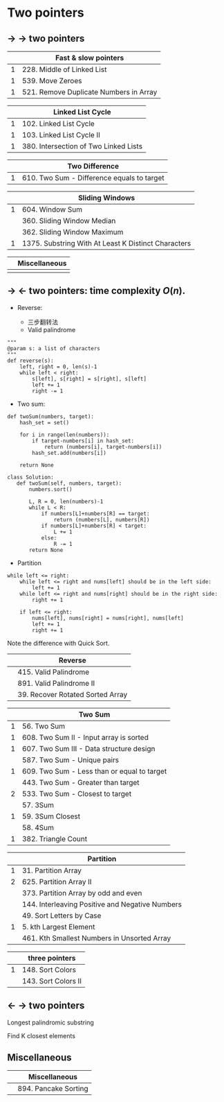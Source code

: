 # Two pointers

## -> -> two pointers



|  | **Fast & slow pointers** |
|--|--|
| 1 | 228. Middle of Linked List |
| 1 | 539. Move Zeroes |
| 1 | 521. Remove Duplicate Numbers in Array |

|  | **Linked List Cycle** |
|--|--|
| 1 | 102. Linked List Cycle |
| 1 | 103. Linked List Cycle II |
| 1 | 380. Intersection of Two Linked Lists |

|  | **Two Difference** |
|--|--|
| 1 | 610. Two Sum - Difference equals to target |

|  | **Sliding Windows** |
|--|--|
| 1 | 604. Window Sum |
|  | 360. Sliding Window Median |
|  | 362. Sliding Window Maximum |
| 1 | 1375. Substring With At Least K Distinct Characters |

|  |  **Miscellaneous** |
|--|--|
|  |  |



## -> <- two pointers: time complexity $O(n)$.

-  Reverse:

   - 三步翻转法
   - Valid palindrome
   
```
"""
@param s: a list of characters
"""
def reverse(s):
    left, right = 0, len(s)-1
    while left < right:
        s[left], s[right] = s[right], s[left]
        left += 1
        right -= 1
```

-  Two sum: 
```
def twoSum(numbers, target):
    hash_set = set()
    
    for i in range(len(numbers)):
        if target-numbers[i] in hash_set:
            return (numbers[i], target-numbers[i])
        hash_set.add(numbers[i])

    return None
 ```
 
 ```
 class Solution:
    def twoSum(self, numbers, target):
        numbers.sort()

        L, R = 0, len(numbers)-1
        while L < R:
            if numbers[L]+numbers[R] == target:
                return (numbers[L], numbers[R])
            if numbers[L]+numbers[R] < target:
                L += 1
            else:
                R -= 1
        return None
  ```
 


-  Partition

```
while left <= right:
    while left <= right and nums[left] should be in the left side:
        left += 1
    while left <= right and nums[right] should be in the right side:
        right += 1
    
    if left <= right:
        nums[left], nums[right] = nums[right], nums[left]
        left += 1
        right += 1
```
Note the difference with Quick Sort.




|  |  **Reverse**|
|--|--|
|  | 415. Valid Palindrome |
|  | 891. Valid Palindrome II |
|  | 39. Recover Rotated Sorted Array | 

|  |  **Two Sum**|
|--|--|
| 1 | 56. Two Sum |
| 1 | 608. Two Sum II - Input array is sorted |
| 1 | 607. Two Sum III - Data structure design|
|  | 587. Two Sum - Unique pairs | 
| 1 | 609. Two Sum - Less than or equal to target |
|  | 443. Two Sum - Greater than target |
| 2 | 533. Two Sum - Closest to target|
|  | 57. 3Sum |
| 1 | 59. 3Sum Closest |
|  | 58. 4Sum |
| 1 | 382. Triangle Count |


|  |  **Partition** |
|--|--|
| 1 | 31. Partition Array |
| 2 | 625. Partition Array II |
|  | 373. Partition Array by odd and even |
|  | 144. Interleaving Positive and Negative Numbers |
|  | 49. Sort Letters by Case |
| 1 | 5. kth Largest Element |
|  | 461. Kth Smallest Numbers in Unsorted  Array |

|  | **three pointers** |
|--|--|
| 1 | 148. Sort Colors |
|  | 143. Sort Colors II |




## <- -> two pointers

Longest palindromic substring

Find K closest elements

## Miscellaneous

|  |  **Miscellaneous** |
|--|--|
|  | 894. Pancake Sorting | 

